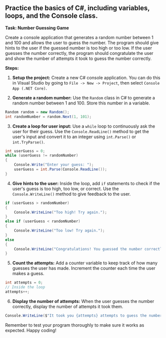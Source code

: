 ## Practice the basics of C#, including variables, loops, and the Console class.

**Task: Number Guessing Game**

Create a console application that generates a random number between 1 and 100 and allows the user to guess the number. The program should give hints to the user if the guessed number is too high or too low. If the user guesses the number correctly, the program should congratulate the user and show the number of attempts it took to guess the number correctly.

**Steps:**

1. **Setup the project:** Create a new C# console application. You can do this in Visual Studio by going to `File -> New -> Project`, then select `Console App (.NET Core)`.

2. **Generate a random number:** Use the `Random` class in C# to generate a random number between 1 and 100. Store this number in a variable.

```csharp
Random random = new Random();
int randomNumber = random.Next(1, 101);
```

3. **Create a loop for user input:** Use a `while` loop to continuously ask the user for their guess. Use the `Console.ReadLine()` method to get the user's input and convert it to an integer using `int.Parse()` or `int.TryParse()`.

```csharp
int userGuess = 0;
while (userGuess != randomNumber)
{
    Console.Write("Enter your guess: ");
    userGuess = int.Parse(Console.ReadLine());
}
```

4. **Give hints to the user:** Inside the loop, add `if` statements to check if the user's guess is too high, too low, or correct. Use the `Console.WriteLine()` method to give feedback to the user.

```csharp
if (userGuess > randomNumber)
{
    Console.WriteLine("Too high! Try again.");
}
else if (userGuess < randomNumber)
{
    Console.WriteLine("Too low! Try again.");
}
else
{
    Console.WriteLine("Congratulations! You guessed the number correctly.");
}
```

5. **Count the attempts:** Add a counter variable to keep track of how many guesses the user has made. Increment the counter each time the user makes a guess.

```csharp
int attempts = 0;
// Inside the loop
attempts++;
```

6. **Display the number of attempts:** When the user guesses the number correctly, display the number of attempts it took them.

```csharp
Console.WriteLine($"It took you {attempts} attempts to guess the number correctly.");
```

Remember to test your program thoroughly to make sure it works as expected. Happy coding!
